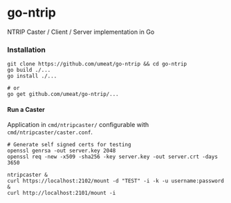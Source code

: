 # go-ntrip
NTRIP Caster / Client / Server implementation in Go

### Installation
```
git clone https://github.com/umeat/go-ntrip && cd go-ntrip
go build ./...
go install ./...

# or
go get github.com/umeat/go-ntrip/...
```

#### Run a Caster 
Application in `cmd/ntripcaster/` configurable with `cmd/ntripcaster/caster.conf`.

```
# Generate self signed certs for testing
openssl genrsa -out server.key 2048
openssl req -new -x509 -sha256 -key server.key -out server.crt -days 3650

ntripcaster &
curl https://localhost:2102/mount -d "TEST" -i -k -u username:password &
curl http://localhost:2101/mount -i
```
